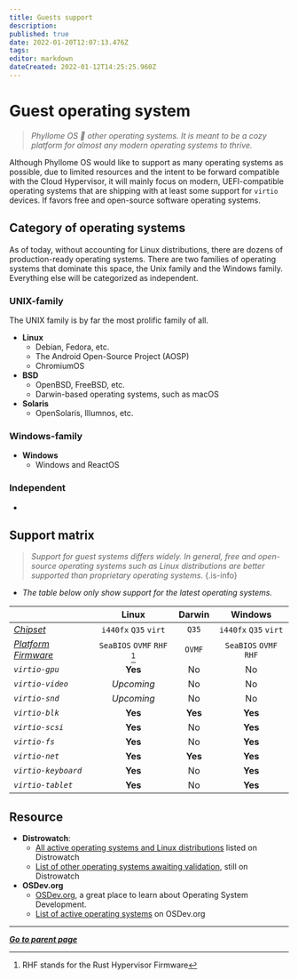 ```yaml
---
title: Guests support
description: 
published: true
date: 2022-01-20T12:07:13.476Z
tags: 
editor: markdown
dateCreated: 2022-01-12T14:25:25.960Z
---
```


# Guest operating system

> *Phyllome OS 🤎 other operating systems. It is meant to be a cozy platform for almost any modern operating systems to thrive.*

Although Phyllome OS would like to support as many operating systems as possible, due to limited resources and the intent to be forward compatible with the Cloud Hypervisor, it will mainly focus on modern, UEFI-compatible operating systems that are shipping with at least some support for `virtio` devices. If favors free and open-source software operating systems.

## Category of operating systems

As of today, without accounting for Linux distributions, there are dozens of production-ready operating systems. There are two families of operating systems that dominate this space, the Unix family and the Windows family. Everything else will be categorized as independent. 

### UNIX-family

The UNIX family is by far the most prolific family of all.

* **Linux**
	* Debian, Fedora, etc.
  * The Android Open-Source Project (AOSP)
  * ChromiumOS
* **BSD** 
	* OpenBSD, FreeBSD, etc.
  * Darwin-based operating systems, such as macOS
* **Solaris**
	* OpenSolaris, Illumnos, etc.

### Windows-family

* **Windows**
	* Windows and ReactOS

### Independent

* 


## Support matrix

> *Support for guest systems differs widely. In general, free and open-source operating systems such as Linux distributions are better supported than proprietary operating systems*.
{.is-info}

* *The table below only show support for the latest operating systems.*

| | Linux | Darwin | Windows |
| :- | :-: | :-: | :-: |
| *[Chipset](/virt/chipset)* | `i440fx` `Q35` `virt` | `Q35` | `i440fx` `Q35` `virt` |
| *[Platform Firmware](/virt/firmware)* | `SeaBIOS` `OVMF` `RHF` [^1] | `OVMF` | `SeaBIOS` `OVMF` `RHF` |
| *`virtio-gpu`* | **Yes** | No | No |
| *`virtio-video`* | *Upcoming* | No | No |
| *`virtio-snd`* | *Upcoming* | No | No |
| *`virtio-blk`* | **Yes** | **Yes** | **Yes** |
| *`virtio-scsi`* | **Yes** | No | **Yes** |
| *`virtio-fs`* | **Yes** | No | **Yes** |
| *`virtio-net`* | **Yes** |  **Yes** | **Yes** |
| *`virtio-keyboard`* | **Yes** | No | **Yes** |
| *`virtio-tablet`* | **Yes** | No | **Yes** |

[^1]: RHF stands for the Rust Hypervisor Firmware

## Resource

* **Distrowatch**: 
	* [All active operating systems and Linux distributions](https://distrowatch.com/search.php?ostype=All&category=All&origin=All&basedon=All&notbasedon=None&desktop=All&architecture=All&package=All&rolling=All&isosize=All&netinstall=All&language=All&defaultinit=All&status=Active#simple) listed on Distrowatch
	* [List of other operating systems awaiting validation](https://distrowatch.com/dwres.php?resource=links#new), still on Distrowatch
* **OSDev.org**
	* [OSDev.org](https://wiki.osdev.org/Main_Page), a great place to learn about Operating System Development.
	* [List of active operating systems](https://wiki.osdev.org/Projects) on OSDev.org
  
---

*[**Go to parent page**](/virt/)*